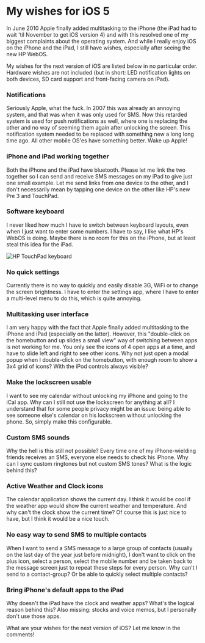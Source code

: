 # My wishes for iOS 5
In June 2010 Apple finally added multitasking to the iPhone (the iPad had to wait 'til November to get iOS version 4) and with this resolved one of my biggest complaints about the operating system. And while I really enjoy iOS on the iPhone and the iPad, I still have wishes, especially after seeing the new HP WebOS.

My wishes for the next version of iOS are listed below in no particular order. Hardware wishes are not included (but in short: LED notification lights on both devices, SD card support and front-facing camera on iPad).

### Notifications
Seriously Apple, what the fuck. In 2007 this was already an annoying system, and that was when it was only used for SMS. Now this retarded system is used for push notifications as well, where one is replacing the other and no way of seeming them again after unlocking the screen. This notification system needed to be replaced with something new a long long time ago. All other mobile OS'es have something better. Wake up Apple!

### iPhone and iPad working together
Both the iPhone and the iPad have bluetooth. Please let me link the two together so I can send and receive SMS messages on my iPad to give just one small example. Let me send links from one device to the other, and I don't necessarily mean by tapping one device on the other like HP's new Pre 3 and TouchPad.

### Software keyboard
I never liked how much I have to switch between keyboard layouts, even when I just want to enter some numbers. I have to say, I like what HP's WebOS is doing. Maybe there is no room for this on the iPhone, but at least steal this idea for the iPad.

![HP TouchPad keyboard][1]

### No quick settings
Currently there is no way to quickly and easily disable 3G, WiFi or to change the screen brightness. I have to enter the settings app, where I have to enter a multi-level menu to do this, which is quite annoying.

### Multitasking user interface
I am very happy with the fact that Apple finally added multitasking to the iPhone and iPad (especially on the latter). However, this "double-click on the homebutton and up slides a small view" way of switching between apps is not working for me. You only see the icons of 4 open apps at a time, and have to slide left and right to see other icons. Why not just open a modal popup when I double-click on the homebutton, with enough room to show a 3x4 grid of icons? With the iPod controls always visible?

### Make the lockscreen usable
I want to see my calendar without unlocking my iPhone and going to the iCal app. Why can I still not use the lockscreen for anything at all? I understand that for some people privacy might be an issue: being able to see someone else's calendar on his lockscreen without unlocking the phone. So, simply make this configurable.

### Custom SMS sounds
Why the hell is this still not possible? Every time one of my iPhone-wielding friends receives an SMS, everyone else needs to check his iPhone. Why can I sync custom ringtones but not custom SMS tones? What is the logic behind this?

### Active Weather and Clock icons
The calendar application shows the current day. I think it would be cool if the weather app would show the current weather and temperature. And why can't the clock show the current time? Of course this is just nice to have, but I think it would be a nice touch.

### No easy way to send SMS to multiple contacts
When I want to send a SMS message to a large group of contacts (usually on the last day of the year just before midnight), I don't want to click on the plus icon, select a person, select the mobile number and be taken back to the message screen just to repeat these steps for every person. Why can't I send to a contact-group? Or be able to quickly select multiple contacts?

### Bring iPhone's default apps to the iPad
Why doesn't the iPad have the clock and weather apps? What's the logical reason behind this? Also missing: stocks and voice memos, but I personally don't use those apps. 

What are your wishes for the next version of iOS? Let me know in the comments!

  [1]: http://www.palm.com/us/assets/images/products/pads/touchpad/touchpad-overview-virtual-kbd-lrg.jpg